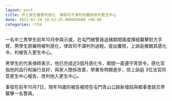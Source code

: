 ```yaml
---
layout: post
title: 中三男生襲警判感化　律政司不滿判刑覆核改判更生中心
date: 2021-01-28 10:53:25.000000000 +08:00
categories: rthk
---
```


一名中三男學生前年10月參與示威，在屯門被警員追捕期間兩度揮槌襲擊對方手臂，男學生原審時被判感化，律政司不滿判刑過輕，提出覆核，上訴庭撤銷其感化令，判被告入更生中心。

男學生的代表律師表示，他已完成近5個月感化令，期間一直遵守宵禁令，感化官指他的品行和操行良好，與家人關係改善，學業有明顯進步，但上訴庭 3位法官同意更生中心報告，改判他入更生中心。

事發在前年10月7日，現年16歲的被告被控在屯門青山公路新墟段與鄉事會路交界襲擊一名警員。
